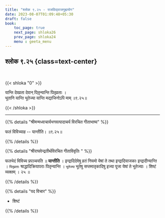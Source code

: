 ```yaml
---
title: "श्लोक ९.२५ - राजविद्यराजगुह्ययोग"
date: 2023-08-07T01:09:48+05:30
draft: false
book:
    toc_page: true
    next_page: shloka26
    prev_page: shloka24
    menu : geeta_menu
---
```




## श्लोक ९.२५ {class=text-center}

<br/>

{{< shloka  "0"  >}}

यान्ति देवव्रता देवान् पितृ़न्यान्ति पितृव्रताः ।   
भूतानि यान्ति भूतेज्या यान्ति मद्याजिनोऽपि माम् ॥९.२५॥

{{< /shloka >}}

---


{{% details "श्रीमन्मध्वाचार्यभगवत्पादाचर्य विरचित  गीताभाष्य" %}}

फलं विविच्याह -- यान्तीति। ॥९.२५॥

{{% /details %}}



{{% details "श्रीराघवेन्द्रतीर्थविरचित गीताविवृतिः " %}}

फलभेदं विविच्य प्रपञ्चयति ॥
**यान्तीति** । इन्द्रादिदेवेषु व्रतं नियमो
येषां ते तथा इन्द्रादियाजकाः इन्द्रादीन्यान्ति । 
`पितृव्रताः` श्राद्धादिक्रियापराः पितृन्यान्ति । 
`भूतेज्या` भूतेषु सप्तमातृकादिषु इज्या पूजा येषां ते 
भूतेज्याः । शिष्टं व्यक्तम्‌ । २५ ॥

{{% /details %}}



{{% details "पद विचार" %}}

- शिष्टं 

{{% /details %}}
